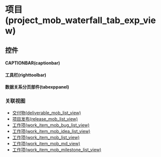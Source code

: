 # 项目(project_mob_waterfall_tab_exp_view)  <!-- {docsify-ignore-all} -->



## 控件
#### CAPTIONBAR(captionbar)
#### 工具栏(righttoolbar)
#### 数据关系分页部件(tabexppanel)


### 关联视图
  * [交付物(deliverable_mob_list_view)](app/view/deliverable_mob_list_view)
  * [项目发布(release_mob_list_view)](app/view/release_mob_list_view)
  * [工作项(work_item_mob_bug_list_view)](app/view/work_item_mob_bug_list_view)
  * [工作项(work_item_mob_idea_list_view)](app/view/work_item_mob_idea_list_view)
  * [工作项(work_item_mob_list_view)](app/view/work_item_mob_list_view)
  * [工作项(work_item_mob_md_view)](app/view/work_item_mob_md_view)
  * [工作项(work_item_mob_milestone_list_view)](app/view/work_item_mob_milestone_list_view)

<script>
 const { createApp } = Vue
  createApp({
    data() {
      return {

      }
    }
  }).use(ElementPlus).mount('#app')
</script>